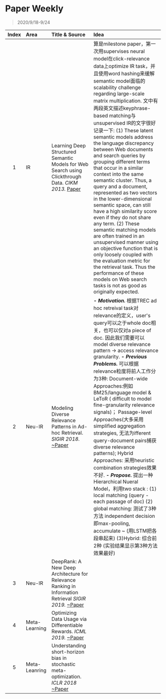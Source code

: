 # Paper Weekly

> 2020/9/18-9/24

|Index|Area|Title & Source|Idea|
|:---:|:--|:-------------|:---|
|1|IR|Learning Deep Structured Semantic Models for Web Search using Clickthrough Data. *CIKM 2013.* [Paper](https://www.microsoft.com/en-us/research/wp-content/uploads/2016/02/cikm2013_DSSM_fullversion.pdf)|算是milestone paper，第一次用supervises neural model在click-relevance data上optimize IR task，并且使用word hashing来缓解semantic model面临的scalability challenge regarding large-scale matrix multiplication. 文中有两段英文描述keyphrase-based matching与unsupervised IR的文字很好记录一下: (1) These latent semantic models address the language discrepancy between Web documents and search queries by grouping different terms that occur in a similar context into the same semantic cluster. Thus, a query and a document, represented as two vectors in the lower-dimensional semantic space, can still have a high similarity score even if they do not share any term. (2) These semantic matching models are often trained in an unsupervised manner using an objective function that is only loosely coupled with the evaluation metric for the retrieval task. Thus the performance of these models on Web search tasks is not as good as originally expected.|
|2|Neu-IR|Modeling Diverse Relevance Patterns in Ad-hoc Retrieval. *SIGIR 2018.* [~Paper](https://arxiv.org/pdf/1805.05737.pdf)|***- Motivation.*** 根据TREC ad hoc retreival task对relevance的定义，user's query可以之于whole doc相关，也可以仅对a piece of doc. 因此我们需要可以model diverse relevance pattern -> access relevance granularity. ***- Previous Problems.*** 可以根据relevance粒度将前人工作分为3种: Document-wide Approaches:例如BM25/language model & LeToR ( difficult to model fine-granularity relevance signals)； Passage-level Approaches(大多采用simplified aggregation strategies, 无法为ifferent query-document pairs捕获diverse relevance patterns); Hybrid Approaches: 采用heuristic combination strategies效果不好. ***- Propose.*** 提出一种Hierarchical Nueral Model，利用two stack : (1) local matching (query - each passage of doc) (2) global matching: 测试了3种方法 independent decision即max-pooling, accumulate ~ (用LSTM把各段串起来) (3)Hybrid: 综合前2种 (实验结果显示第3种方法效果最好)|
|3|Neu-IR|DeepRank: A New Deep Architecture for Relevance Ranking in Information Retrieval *SIGIR 2019.* [~Paper](https://arxiv.org/pdf/1710.05649.pdf)|
|4|Meta-Learning|Optimizing Data Usage via Differentiable Rewards. *ICML 2019.* [~Paper](https://arxiv.org/pdf/1911.10088.pdf)|
|5|Meta-Leanring|Understanding short-horizon bias in stochastic meta-optimization. *ICLR 2018* [~Paper](https://arxiv.org/pdf/1803.02021.pdf)|
